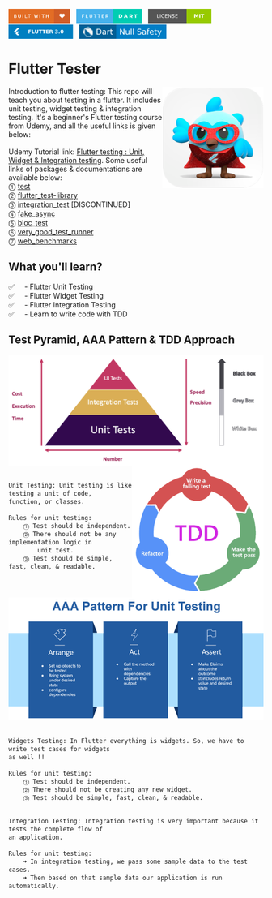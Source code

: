 <img src="screenshots/badges/built-with-love.svg" height="28px"/>&nbsp;&nbsp;
<img src="screenshots/badges/flutter-dart.svg" height="28px" />&nbsp;&nbsp;
<a href="https://choosealicense.com/licenses/mit/" target="_blank"><img src="screenshots/badges/license-MIT.svg" height="28px" /></a>&nbsp;&nbsp;
<img src="screenshots/badges/Flutter-3.svg" height="28px" />&nbsp;&nbsp;
<img src="screenshots/badges/dart-null_safety-blue.svg" height="28px"/>

# Flutter Tester

<img align="right" src="screenshots/store_icons/playstore.png" height="200"></img>

Introduction to flutter testing: This repo will teach you about testing in a flutter. It includes unit testing, widget testing & integration testing. It's a beginner's Flutter testing course from Udemy, and all the useful links is given below:
<br><br>
Udemy Tutorial link: [Flutter testing : Unit, Widget & Integration testing](https://www.udemy.com/course/flutter-testing-unit-widget-integration-testing/). Some useful links of packages & documentations are available below:<br>
⓵ [test](https://pub.dev/packages/test)<br>
⓶ [flutter_test-library](https://api.flutter.dev/flutter/flutter_test/flutter_test-library.html)<br>
⓷ [integration_test](https://pub.dev/packages/integration_test) [DISCONTINUED]<br>
⓸ [fake_async](https://pub.dev/packages/fake_async)<br>
⓹ [bloc_test](https://pub.dev/packages/bloc_test)<br>
⓺ [very_good_test_runner](https://pub.dev/packages/very_good_test_runner)<br>
⓻ [web_benchmarks](https://pub.dev/packages/web_benchmarks)<br>

<!-- Double Circled Number http://xahlee.info/comp/unicode_circled_numbers.html
⓵ ⓶ ⓷ ⓸ ⓹ ⓺ ⓻ ⓼ ⓽ ⓾ -->

## What you'll learn?

✅ &nbsp;&nbsp;&nbsp;&nbsp;- Flutter Unit Testing <br>
✅ &nbsp;&nbsp;&nbsp;&nbsp;- Flutter Widget Testing <br>
✅ &nbsp;&nbsp;&nbsp;&nbsp;- Flutter Integration Testing <br>
✅ &nbsp;&nbsp;&nbsp;&nbsp;- Learn to write code with TDD <br>

## Test Pyramid, AAA Pattern & TDD Approach

<img align="center" src="screenshots/images/test_pyramid.png"></img>
<img align="right" src="screenshots/images/tdd.png" height="260"></img>

```

Unit Testing꞉ Unit testing is like testing a unit of code,
function, or classes.

Rules for unit testing:
    ⓵ Test should be independent.
    ⓶ There should not be any implementation logic in
        unit test.
    ⓷ Test should be simple, fast, clean, & readable.

```

<p align="center">
    <img src="screenshots/images/image5.png"></img>
</p>

```

Widgets Testing꞉ In Flutter everything is widgets. So, we have to write test cases for widgets
as well !!

Rules for unit testing:
    ⓵ Test should be independent.
    ⓶ There should not be creating any new widget.
    ⓷ Test should be simple, fast, clean, & readable.

```

```

Integration Testing꞉ Integration testing is very important because it tests the complete flow of
an application.

Rules for unit testing:
    ➜ In integration testing, we pass some sample data to the test cases.
    ➜ Then based on that sample data our application is run automatically.

```
